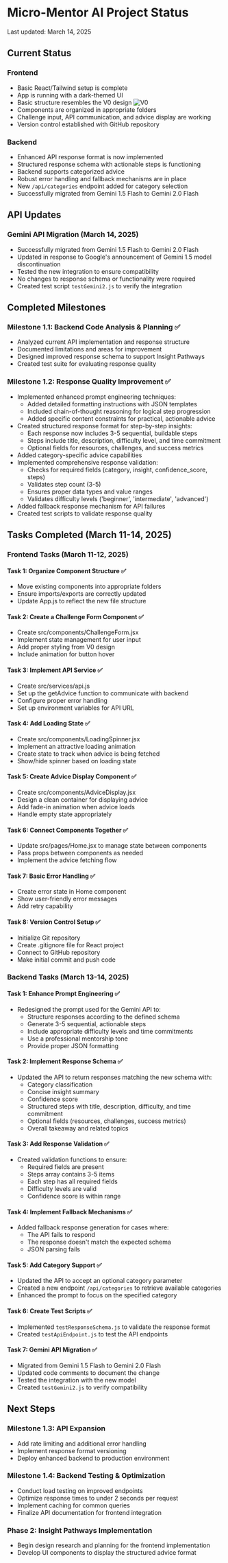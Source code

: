 # Micro-Mentor AI Project Status
Last updated: March 14, 2025

## Current Status
### Frontend
- Basic React/Tailwind setup is complete
- App is running with a dark-themed UI
- Basic structure resembles the V0 design ![V0](./v0-design.png)
- Components are organized in appropriate folders
- Challenge input, API communication, and advice display are working
- Version control established with GitHub repository

### Backend
- Enhanced API response format is now implemented
- Structured response schema with actionable steps is functioning
- Backend supports categorized advice
- Robust error handling and fallback mechanisms are in place
- New `/api/categories` endpoint added for category selection
- Successfully migrated from Gemini 1.5 Flash to Gemini 2.0 Flash

## API Updates
### Gemini API Migration (March 14, 2025)
- Successfully migrated from Gemini 1.5 Flash to Gemini 2.0 Flash
- Updated in response to Google's announcement of Gemini 1.5 model discontinuation
- Tested the new integration to ensure compatibility
- No changes to response schema or functionality were required
- Created test script `testGemini2.js` to verify the integration

## Completed Milestones

### Milestone 1.1: Backend Code Analysis & Planning ✅
- Analyzed current API implementation and response structure
- Documented limitations and areas for improvement
- Designed improved response schema to support Insight Pathways
- Created test suite for evaluating response quality

### Milestone 1.2: Response Quality Improvement ✅
- Implemented enhanced prompt engineering techniques:
  * Added detailed formatting instructions with JSON templates
  * Included chain-of-thought reasoning for logical step progression
  * Added specific content constraints for practical, actionable advice
- Created structured response format for step-by-step insights:
  * Each response now includes 3-5 sequential, buildable steps
  * Steps include title, description, difficulty level, and time commitment
  * Optional fields for resources, challenges, and success metrics
- Added category-specific advice capabilities
- Implemented comprehensive response validation:
  * Checks for required fields (category, insight, confidence_score, steps)
  * Validates step count (3-5)
  * Ensures proper data types and value ranges
  * Validates difficulty levels ('beginner', 'intermediate', 'advanced')
- Added fallback response mechanism for API failures
- Created test scripts to validate response quality

## Tasks Completed (March 11-14, 2025)

### Frontend Tasks (March 11-12, 2025)

#### Task 1: Organize Component Structure ✅
- Move existing components into appropriate folders
- Ensure imports/exports are correctly updated
- Update App.js to reflect the new file structure

#### Task 2: Create a Challenge Form Component ✅
- Create src/components/ChallengeForm.jsx
- Implement state management for user input
- Add proper styling from V0 design
- Include animation for button hover

#### Task 3: Implement API Service ✅
- Create src/services/api.js
- Set up the getAdvice function to communicate with backend
- Configure proper error handling
- Set up environment variables for API URL

#### Task 4: Add Loading State ✅
- Create src/components/LoadingSpinner.jsx
- Implement an attractive loading animation
- Create state to track when advice is being fetched
- Show/hide spinner based on loading state

#### Task 5: Create Advice Display Component ✅
- Create src/components/AdviceDisplay.jsx
- Design a clean container for displaying advice
- Add fade-in animation when advice loads
- Handle empty state appropriately

#### Task 6: Connect Components Together ✅
- Update src/pages/Home.jsx to manage state between components
- Pass props between components as needed
- Implement the advice fetching flow

#### Task 7: Basic Error Handling ✅
- Create error state in Home component
- Show user-friendly error messages
- Add retry capability

#### Task 8: Version Control Setup ✅
- Initialize Git repository
- Create .gitignore file for React project
- Connect to GitHub repository
- Make initial commit and push code

### Backend Tasks (March 13-14, 2025)

#### Task 1: Enhance Prompt Engineering ✅
- Redesigned the prompt used for the Gemini API to:
  * Structure responses according to the defined schema
  * Generate 3-5 sequential, actionable steps
  * Include appropriate difficulty levels and time commitments
  * Use a professional mentorship tone
  * Provide proper JSON formatting

#### Task 2: Implement Response Schema ✅
- Updated the API to return responses matching the new schema with:
  * Category classification
  * Concise insight summary
  * Confidence score
  * Structured steps with title, description, difficulty, and time commitment
  * Optional fields (resources, challenges, success metrics)
  * Overall takeaway and related topics

#### Task 3: Add Response Validation ✅
- Created validation functions to ensure:
  * Required fields are present
  * Steps array contains 3-5 items
  * Each step has all required fields
  * Difficulty levels are valid
  * Confidence score is within range

#### Task 4: Implement Fallback Mechanisms ✅
- Added fallback response generation for cases where:
  * The API fails to respond
  * The response doesn't match the expected schema
  * JSON parsing fails

#### Task 5: Add Category Support ✅
- Updated the API to accept an optional category parameter
- Created a new endpoint `/api/categories` to retrieve available categories
- Enhanced the prompt to focus on the specified category

#### Task 6: Create Test Scripts ✅
- Implemented `testResponseSchema.js` to validate the response format
- Created `testApiEndpoint.js` to test the API endpoints

#### Task 7: Gemini API Migration ✅
- Migrated from Gemini 1.5 Flash to Gemini 2.0 Flash
- Updated code comments to document the change
- Tested the integration with the new model
- Created `testGemini2.js` to verify compatibility

## Next Steps

### Milestone 1.3: API Expansion
- Add rate limiting and additional error handling
- Implement response format versioning
- Deploy enhanced backend to production environment

### Milestone 1.4: Backend Testing & Optimization
- Conduct load testing on improved endpoints
- Optimize response times to under 2 seconds per request
- Implement caching for common queries
- Finalize API documentation for frontend integration

### Phase 2: Insight Pathways Implementation
- Begin design research and planning for the frontend implementation
- Develop UI components to display the structured advice format


